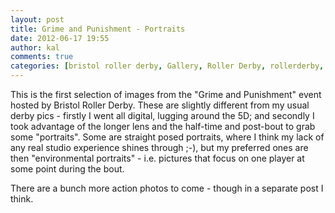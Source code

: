 ```yaml
---
layout: post
title: Grime and Punishment - Portraits
date: 2012-06-17 19:55
author: kal
comments: true
categories: [bristol roller derby, Gallery, Roller Derby, rollerderby, swansea city slayers]
---
```

This is the first selection of images from the "Grime and Punishment" event hosted by Bristol Roller Derby. These are slightly different from my usual derby pics - firstly I went all digital, lugging around the 5D; and secondly I took advantage of the longer lens and the half-time and post-bout to grab some "portraits". Some are straight posed portraits, where I think my lack of any real studio experience shines through ;-), but my preferred ones are then "environmental portraits" - i.e. pictures that focus on one player at some point during the bout.

There are a bunch more action photos to come - though in a separate post I think.
